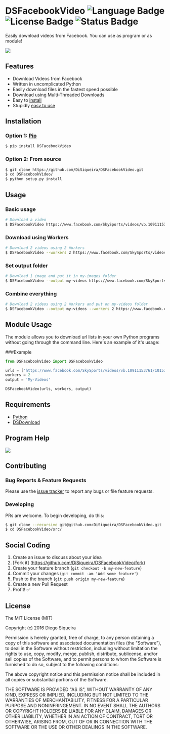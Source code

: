 # DSFacebookVideo ![Language Badge](https://img.shields.io/badge/Language-Python-red.svg) ![License Badge](https://img.shields.io/badge/License-MIT-blue.svg) ![Status Badge](https://img.shields.io/badge/Status-Development-red.svg)

Easily download videos from Facebook. You can use as program or as module!

![](https://i.imgur.com/Sh2TKvy.gif)

## Features

- Download Videos from Facebook
- Written in uncomplicated Python
- Easily download files in the fastest speed possible
- Download using Multi-Threaded Downloads
- Easy to [install](https://github.com/DiSiqueira/DSFacebookVideo#installation)
- Stupidly [easy to use](https://github.com/DiSiqueira/DSFacebookVideo#usage)

## Installation

### Option 1: [Pip](https://pip.pypa.io/en/stable/installing/)

```bash
$ pip install DSFacebookVideo
```

### Option 2: From source

```bash
$ git clone https://github.com/DiSiqueira/DSFacebookVideo.git
$ cd DSFacebookVideo/
$ python setup.py install
```

## Usage

### Basic usage

```bash
# Download a video
$ DSFacebookVideo https://www.facebook.com/SkySports/videos/vb.10911153761/10153310275743762
```

### Download using Workers

```bash
# Download 2 videos using 2 Workers
$ DSFacebookVideo --workers 2 https://www.facebook.com/SkySports/videos/vb.10911153761/10153310275743762 https://www.facebook.com/SkySports/videos/10153972581588762/
```

### Set output folder

```bash
# Download 1 image and put it in my-images folder
$ DSFacebookVideo --output my-videos https://www.facebook.com/SkySports/videos/10153972581588762/
```

### Combine everything

```bash
# Download 2 videos using 2 Workers and put on my-videos folder
$ DSFacebookVideo --output my-videos --workers 2 https://www.facebook.com/SkySports/videos/vb.10911153761/10153310275743762 https://www.facebook.com/SkySports/videos/10153972581588762/
```

## Module Usage
The module allows you to download url lists in your own Python programs without going through the command line. Here's an example of it's usage:

###Example
```python
from DSFacebookVideo import DSFacebookVideo

urls = ['https://www.facebook.com/SkySports/videos/vb.10911153761/10153310275743762', 'https://www.facebook.com/SkySports/videos/10153972581588762/']
workers = 2
output = 'My-Videos'

DSFacebookVideo(urls, workers, output)
```
## Requirements

* [Python](https://www.python.org)
* [DSDownload](https://github.com/DiSiqueira/DSDownload)

## Program Help

![](https://i.imgur.com/mKHbLay.png)

## Contributing

### Bug Reports & Feature Requests

Please use the [issue tracker](https://github.com/DiSiqueira/DSFacebookVideo/issues) to report any bugs or file feature requests.

### Developing

PRs are welcome. To begin developing, do this:

```bash
$ git clone --recursive git@github.com:DiSiqueira/DSFacebookVideo.git
$ cd DSFacebookVideo/src/
```

## Social Coding

1. Create an issue to discuss about your idea
2. [Fork it] (https://github.com/DiSiqueira/DSFacebookVideo/fork)
3. Create your feature branch (`git checkout -b my-new-feature`)
4. Commit your changes (`git commit -am 'Add some feature'`)
5. Push to the branch (`git push origin my-new-feature`)
6. Create a new Pull Request
7. Profit! :white_check_mark:

## License

The MIT License (MIT)

Copyright (c) 2016 Diego Siqueira

Permission is hereby granted, free of charge, to any person obtaining a copy
of this software and associated documentation files (the "Software"), to deal
in the Software without restriction, including without limitation the rights
to use, copy, modify, merge, publish, distribute, sublicense, and/or sell
copies of the Software, and to permit persons to whom the Software is
furnished to do so, subject to the following conditions:

The above copyright notice and this permission notice shall be included in
all copies or substantial portions of the Software.

THE SOFTWARE IS PROVIDED "AS IS", WITHOUT WARRANTY OF ANY KIND, EXPRESS OR
IMPLIED, INCLUDING BUT NOT LIMITED TO THE WARRANTIES OF MERCHANTABILITY,
FITNESS FOR A PARTICULAR PURPOSE AND NONINFRINGEMENT.  IN NO EVENT SHALL THE
AUTHORS OR COPYRIGHT HOLDERS BE LIABLE FOR ANY CLAIM, DAMAGES OR OTHER
LIABILITY, WHETHER IN AN ACTION OF CONTRACT, TORT OR OTHERWISE, ARISING FROM,
OUT OF OR IN CONNECTION WITH THE SOFTWARE OR THE USE OR OTHER DEALINGS IN
THE SOFTWARE.
